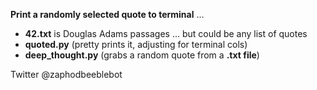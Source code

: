 **Print a randomly selected quote to terminal** ... 
* **42.txt** is Douglas Adams passages ... but could be any list of quotes  
* **quoted.py** (pretty prints it, adjusting for terminal cols)  
* **deep_thought.py** (grabs a random quote from a **.txt file**)  

Twitter @zaphodbeeblebot  

